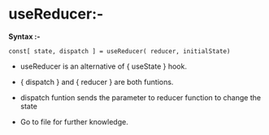 # useReducer:-

**Syntax :-**
```
const[ state, dispatch ] = useReducer( reducer, initialState)

```

- useReducer is an alternative of { useState } hook.

- { dispatch } and { reducer } are both funtions.

- dispatch funtion sends the parameter to reducer function to change the state

- Go to file for further knowledge.